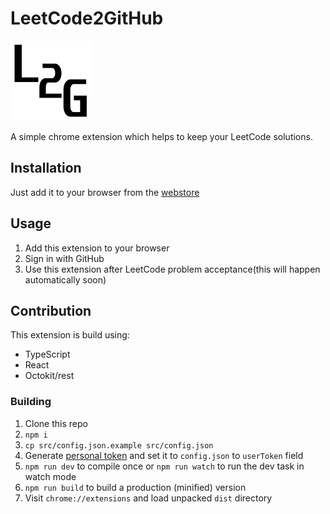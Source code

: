 # LeetCode2GitHub
![Logo](dist/logo.png?raw=true "Logo")

A simple chrome extension which helps to keep your LeetCode solutions.

## Installation
Just add it to your browser from the [webstore][store]

## Usage
1. Add this extension to your browser
2. Sign in with GitHub
3. Use this extension after LeetCode problem acceptance(this will happen automatically soon)

## Contribution
This extension is build using:
* TypeScript
* React
* Octokit/rest

### Building
1. Clone this repo
2. `npm i`
3. `cp src/config.json.example src/config.json`
4. Generate [personal token][token] and set it to `config.json` to `userToken` field
5. `npm run dev` to compile once or `npm run watch` to run the dev task in watch mode
6. `npm run build` to build a production (minified) version
7. Visit `chrome://extensions` and load unpacked `dist` directory


[token]: https://help.github.com/en/github/authenticating-to-github/creating-a-personal-access-token-for-the-command-line
[store]: https://chrome.google.com/webstore/detail/kbamlgbbijaedbjioeeihphciepmlako
